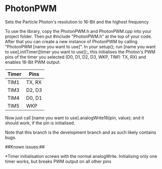 # PhotonPWM
Sets the Particle Photon's resolution to 16-Bit and the highest frequency 

To use the library, copy the PhotonPWM.h and PhotonPWM.cpp into your project folder. Then put #include "PhotonPWM.h" at the top of your code. After that you can create a new instance of  PhotonPWM by calling "PhotonPWM [name you want to use]". In your setup(); run [name you want to use].initTimer([timer you want to use]);, this initialises the Photon's PWM pins of the timer you selected (D0, D1, D2, D3, WKP, TIM1: TX, RX) and enables 16-Bit PWM output.

| Timer | Pins |
|---|---|
| TIM1 | TX, RX |
| TIM3 | D2, D3 |
| TIM4 | D0, D1 |
| TIM5 | WKP	|

Now just call [name you want to use].analogWrite16(pin, value); and it should work, if the pin is initialised.

Note that this branch is the development branch and as such likely contains bugs.

##Known issues:##

*Timer initialisation screws with the normal analogWrite. Initialising only one timer works, but breaks PWM output on all other pins